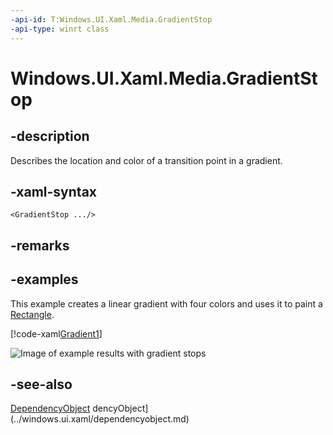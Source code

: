 ```yaml
---
-api-id: T:Windows.UI.Xaml.Media.GradientStop
-api-type: winrt class
---
```


<!-- Class syntax.
public class GradientStop : Windows.UI.Xaml.DependencyObject, Windows.UI.Xaml.Media.IGradientStop
-->

# Windows.UI.Xaml.Media.GradientStop

## -description
Describes the location and color of a transition point in a gradient.



## -xaml-syntax
```xaml
<GradientStop .../>
```


## -remarks

## -examples
This example creates a linear gradient with four colors and uses it to paint a [Rectangle](../windows.ui.xaml.shapes/rectangle.md).



[!code-xaml[Gradient1](../windows.ui.xaml.media/code/Gradients/csharp/Page.xaml#SnippetGradient1)]

<img src="Images/graphicsmm_4gradientstops.png" alt="Image of example results with gradient stops" />

## -see-also
[DependencyObject](../windows.ui.xaml/dependencyobject.md)
dencyObject](../windows.ui.xaml/dependencyobject.md)
